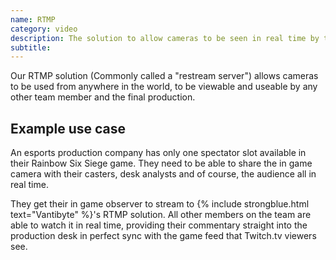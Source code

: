 ```yaml
---
name: RTMP
category: video
description: The solution to allow cameras to be seen in real time by the production team remotely
subtitle: 
---
```


Our RTMP solution (Commonly called a "restream server") allows cameras to be used from anywhere in the world, to be viewable and useable by any other team member and the final production.

## Example use case
An esports production company has only one spectator slot available in their Rainbow Six Siege game. They need to be able to share the in game camera with their casters, desk analysts and of course, the audience all in real time.

They get their in game observer to stream to {% include strongblue.html text="Vantibyte" %}'s RTMP solution. All other members on the team are able to watch it in real time, providing their commentary straight into the production desk in perfect sync with the game feed that Twitch.tv viewers see.
